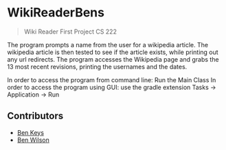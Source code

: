 # WikiReaderBens
> Wiki Reader First Project CS 222

The program prompts a name from the user for a wikipedia article. The wikipedia article is then tested to see if the article exists, while printing out any url redirects. The program accesses the Wikipedia page and grabs the 13 most recent revisions, printing the usernames and the dates.

In order to access the program from command line: Run the Main  Class
In order to access the program using GUI: use the gradle extension Tasks -> Application -> Run

## Contributors

- [Ben Keys](https://github.com/bkeys818)
- [Ben Wilson](https://github.com/Ben-jaminWilson)

